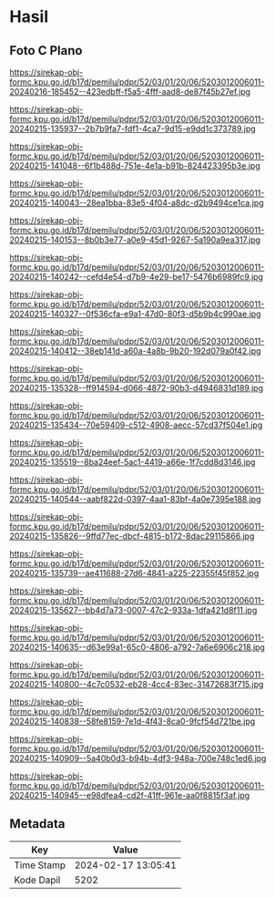 # Hasil

## Foto C Plano

https://sirekap-obj-formc.kpu.go.id/b17d/pemilu/pdpr/52/03/01/20/06/5203012006011-20240216-185452--423edbff-f5a5-4fff-aad8-de87f45b27ef.jpg

https://sirekap-obj-formc.kpu.go.id/b17d/pemilu/pdpr/52/03/01/20/06/5203012006011-20240215-135937--2b7b9fa7-fdf1-4ca7-9d15-e9dd1c373789.jpg

https://sirekap-obj-formc.kpu.go.id/b17d/pemilu/pdpr/52/03/01/20/06/5203012006011-20240215-141048--6f1b488d-751e-4e1a-b91b-824423395b3e.jpg

https://sirekap-obj-formc.kpu.go.id/b17d/pemilu/pdpr/52/03/01/20/06/5203012006011-20240215-140043--28ea1bba-83e5-4f04-a8dc-d2b9494ce1ca.jpg

https://sirekap-obj-formc.kpu.go.id/b17d/pemilu/pdpr/52/03/01/20/06/5203012006011-20240215-140153--8b0b3e77-a0e9-45d1-9267-5a190a9ea317.jpg

https://sirekap-obj-formc.kpu.go.id/b17d/pemilu/pdpr/52/03/01/20/06/5203012006011-20240215-140242--cefd4e54-d7b9-4e29-be17-5476b6989fc9.jpg

https://sirekap-obj-formc.kpu.go.id/b17d/pemilu/pdpr/52/03/01/20/06/5203012006011-20240215-140327--0f536cfa-e9a1-47d0-80f3-d5b9b4c990ae.jpg

https://sirekap-obj-formc.kpu.go.id/b17d/pemilu/pdpr/52/03/01/20/06/5203012006011-20240215-140412--38eb141d-a60a-4a8b-9b20-192d079a0f42.jpg

https://sirekap-obj-formc.kpu.go.id/b17d/pemilu/pdpr/52/03/01/20/06/5203012006011-20240215-135328--ff914594-d066-4872-90b3-d4946831d189.jpg

https://sirekap-obj-formc.kpu.go.id/b17d/pemilu/pdpr/52/03/01/20/06/5203012006011-20240215-135434--70e59409-c512-4908-aecc-57cd37f504e1.jpg

https://sirekap-obj-formc.kpu.go.id/b17d/pemilu/pdpr/52/03/01/20/06/5203012006011-20240215-135519--8ba24eef-5ac1-4419-a66e-1f7cdd8d3146.jpg

https://sirekap-obj-formc.kpu.go.id/b17d/pemilu/pdpr/52/03/01/20/06/5203012006011-20240215-140544--aabf822d-0397-4aa1-83bf-4a0e7395e188.jpg

https://sirekap-obj-formc.kpu.go.id/b17d/pemilu/pdpr/52/03/01/20/06/5203012006011-20240215-135826--9ffd77ec-dbcf-4815-b172-8dac29115866.jpg

https://sirekap-obj-formc.kpu.go.id/b17d/pemilu/pdpr/52/03/01/20/06/5203012006011-20240215-135739--ae411688-27d6-4841-a225-22355f45f852.jpg

https://sirekap-obj-formc.kpu.go.id/b17d/pemilu/pdpr/52/03/01/20/06/5203012006011-20240215-135627--bb4d7a73-0007-47c2-933a-1dfa421d8f11.jpg

https://sirekap-obj-formc.kpu.go.id/b17d/pemilu/pdpr/52/03/01/20/06/5203012006011-20240215-140635--d63e99a1-65c0-4806-a792-7a6e6906c218.jpg

https://sirekap-obj-formc.kpu.go.id/b17d/pemilu/pdpr/52/03/01/20/06/5203012006011-20240215-140800--4c7c0532-eb28-4cc4-83ec-31472683f715.jpg

https://sirekap-obj-formc.kpu.go.id/b17d/pemilu/pdpr/52/03/01/20/06/5203012006011-20240215-140838--58fe8159-7e1d-4f43-8ca0-9fcf54d721be.jpg

https://sirekap-obj-formc.kpu.go.id/b17d/pemilu/pdpr/52/03/01/20/06/5203012006011-20240215-140909--5a40b0d3-b94b-4df3-948a-700e748c1ed6.jpg

https://sirekap-obj-formc.kpu.go.id/b17d/pemilu/pdpr/52/03/01/20/06/5203012006011-20240215-140945--e98dfea4-cd2f-41ff-961e-aa0f8815f3af.jpg


## Metadata

| Key        | Value               |
| ---------- | ------------------- |
| Time Stamp | 2024-02-17 13:05:41 |
| Kode Dapil | 5202                |



